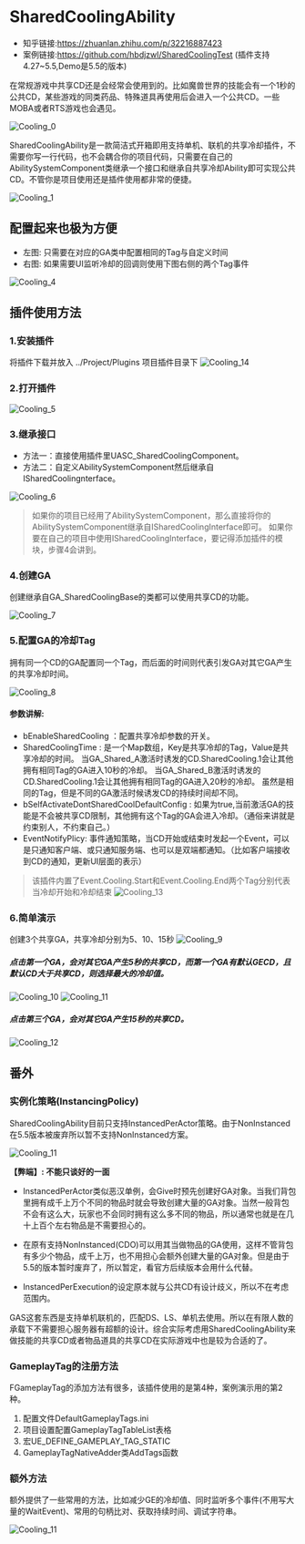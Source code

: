 # SharedCoolingAbility
- 知乎链接:https://zhuanlan.zhihu.com/p/32216887423
- 案例链接:https://github.com/hbdjzwl/SharedCoolingTest  (插件支持4.27~5.5,Demo是5.5的版本)

在常规游戏中共享CD还是会经常会使用到的。比如魔兽世界的技能会有一个1秒的公共CD，某些游戏的同类药品、特殊道具再使用后会进入一个公共CD。一些MOBA或者RTS游戏也会遇见。

![Cooling_0](https://i.postimg.cc/pTkJ5t97/Cooling-0.png)

SharedCoolingAbility是一款简洁式开箱即用支持单机、联机的共享冷却插件，不需要你写一行代码，也不会耦合你的项目代码，只需要在自己的AbilitySystemComponent类继承一个接口和继承自共享冷却Ability即可实现公共CD。不管你是项目使用还是插件使用都非常的便捷。

![Cooling_1](https://i.postimg.cc/L4CVH2Fg/Cooling-1.png)

## 配置起来也极为方便

- 左图: 只需要在对应的GA类中配置相同的Tag与自定义时间
- 右图: 如果需要UI监听冷却的回调则使用下图右侧的两个Tag事件

![Cooling_4](https://i.postimg.cc/wMG5FcQQ/Cooling-4.png)



## 插件使用方法
### 1.安装插件
将插件下载并放入 ../Project/Plugins 项目插件目录下
![Cooling_14](https://i.postimg.cc/Tw2r6Hkc/Cooling-14.png)

### 2.打开插件
![Cooling_5](https://i.postimg.cc/C51Hj6kK/Cooling-5.png)

### 3.继承接口
- 方法一：直接使用插件里UASC_SharedCoolingComponent。
- 方法二：自定义AbilitySystemComponent然后继承自ISharedCoolingnterface。
  
![Cooling_6](https://i.postimg.cc/rF7Crjm8/Cooling-6.png)

> 如果你的项目已经用了AbilitySystemComponent，那么直接将你的AbilitySystemComponent继承自ISharedCoolingInterface即可。
如果你要在自己的项目中使用ISharedCoolingInterface，要记得添加插件的模块，步骤4会讲到。

### 4.创建GA
创建继承自GA_SharedCoolingBase的类都可以使用共享CD的功能。

![Cooling_7](https://i.postimg.cc/RZf1Qt6w/Cooling-7.png)

### 5.配置GA的冷却Tag
拥有同一个CD的GA配置同一个Tag，而后面的时间则代表引发GA对其它GA产生的共享冷却时间。

![Cooling_8](https://i.postimg.cc/QxFJCwj4/Cooling-8.png)

#### 参数讲解:
- bEnableSharedCooling ：配置共享冷却参数的开关。
- SharedCoolingTime : 是一个Map数组，Key是共享冷却的Tag，Value是共享冷却的时间。 
当GA_Shared_A激活时诱发的CD.SharedCooling.1会让其他拥有相同Tag的GA进入10秒的冷却。
当GA_Shared_B激活时诱发的CD.SharedCooling.1会让其他拥有相同Tag的GA进入20秒的冷却。
虽然是相同的Tag，但是不同的GA激活时候诱发CD的持续时间却不同。
- bSelfActivateDontSharedCoolDefaultConfig : 如果为true,当前激活GA的技能是不会被共享CD限制，其他拥有这个Tag的GA会进入冷却。（通俗来讲就是约束别人，不约束自己。）
- EventNotifyPlicy: 事件通知策略，当CD开始或结束时发起一个Event，可以是只通知客户端、或只通知服务端、也可以是双端都通知。（比如客户端接收到CD的通知，更新UI层面的表示）
> 该插件内置了Event.Cooling.Start和Event.Cooling.End两个Tag分别代表当冷却开始和冷却结束
![Cooling_13](https://i.postimg.cc/mkJM7ZTd/Cooling-13.png)


### 6.简单演示
创建3个共享GA，共享冷却分别为5、10、15秒
![Cooling_9](https://i.postimg.cc/HLgwSLXR/Cooling-9.png)

##### 点击第一个GA，会对其它GA产生5秒的共享CD，而第一个GA有默认GECD，且默认CD大于共享CD，则选择最大的冷却值。
![Cooling_10](https://i.postimg.cc/FRP0sg8X/Cooling-10.png)
![Cooling_11](https://i.postimg.cc/g0Hv1PKJ/Cooling-11.png)

##### 点击第三个GA，会对其它GA产生15秒的共享CD。
![Cooling_12](https://i.postimg.cc/rsKxdR20/Cooling-12.png)


## 番外
### 实例化策略(InstancingPolicy)
SharedCoolingAbility目前只支持InstancedPerActor策略。由于NonInstanced在5.5版本被废弃所以暂不支持NonInstanced方案。

![Cooling_11](https://i.postimg.cc/2yC38CKb/Cooling-15.png)


**【弊端】: 不能只谈好的一面**

- InstancedPerActor类似恶汉单例，会Give时预先创建好GA对象。当我们背包里拥有成千上万个不同的物品时就会导致创建大量的GA对象。当然一般背包不会有这么大，玩家也不会同时拥有这么多不同的物品，所以通常也就是在几十上百个左右物品是不需要担心的。

- 在原有支持NonInstanced(CDO)可以用其当做物品的GA使用，这样不管背包有多少个物品，成千上万，也不用担心会额外创建大量的GA对象。但是由于5.5的版本暂时废弃了，所以暂定，看官方后续版本会用什么代替。

- InstancedPerExecution的设定原本就与公共CD有设计歧义，所以不在考虑范围内。
  
GAS这套东西是支持单机联机的，匹配DS、LS、单机去使用。所以在有限人数的承载下不需要担心服务器有超额的设计。综合实际考虑用SharedCoolingAbility来做技能的共享CD或者物品道具的共享CD在实际游戏中也是较为合适的了。

### GameplayTag的注册方法
FGameplayTag的添加方法有很多，该插件使用的是第4种，案例演示用的第2种。
1. 配置文件DefaultGameplayTags.ini
2. 项目设置配置GameplayTagTableList表格
3. 宏UE_DEFINE_GAMEPLAY_TAG_STATIC
4. GameplayTagNativeAdder类AddTags函数

### 额外方法
额外提供了一些常用的方法，比如减少GE的冷却值、同时监听多个事件(不用写大量的WaitEvent)、常用的句柄比对、获取持续时间、调试字符串。

![Cooling_11](https://i.postimg.cc/Hkjw9FcL/image.png)
